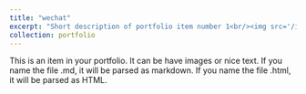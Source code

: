 ```yaml
---
title: "wechat"
excerpt: "Short description of portfolio item number 1<br/><img src='/images/wechat.png'>"
collection: portfolio
---
```


This is an item in your portfolio. It can be have images or nice text. If you name the file .md, it will be parsed as markdown. If you name the file .html, it will be parsed as HTML. 
